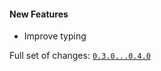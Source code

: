#### New Features

* Improve typing

Full set of changes: [`0.3.0...0.4.0`](https://github.com/mgorsk1/snooker/compare/0.3.0...0.4.0)

